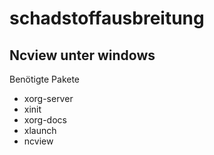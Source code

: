 # schadstoffausbreitung


## Ncview unter windows
Benötigte Pakete
- xorg-server
- xinit
- xorg-docs
- xlaunch
- ncview
